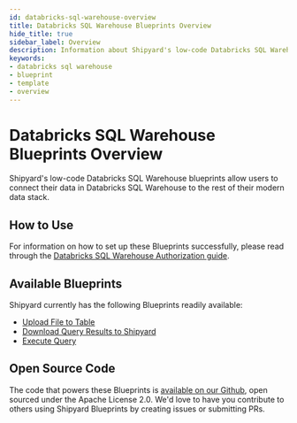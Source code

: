 ```yaml
---
id: databricks-sql-warehouse-overview
title: Databricks SQL Warehouse Blueprints Overview
hide_title: true
sidebar_label: Overview
description: Information about Shipyard's low-code Databricks SQL Warehouse templates.
keywords:
- databricks sql warehouse
- blueprint
- template
- overview
---
```


# Databricks SQL Warehouse Blueprints Overview

Shipyard's low-code Databricks SQL Warehouse blueprints allow users to connect their data in Databricks SQL Warehouse to the rest of their modern data stack.


## How to Use
For information on how to set up these Blueprints successfully, please read through the [Databricks SQL Warehouse Authorization guide](databricks-sql-warehouse-authorization.md).


## Available Blueprints
Shipyard currently has the following Blueprints readily available: 
- [Upload File to Table](databricks-sql-warehouse-upload-file-to-table.md)
- [Download Query Results to Shipyard](databricks-sql-warehouse-download-query-results-to-shipyard.md)
- [Execute Query](databricks-sql-warehouse-execute-query.md)

## Open Source Code
The code that powers these Blueprints is [available on our Github](https://github.com/shipyardapp/shipyard-blueprints/tree/main/shipyard_blueprints/databricks-sql), open sourced under the Apache License 2.0. We'd love to have you contribute to others using Shipyard Blueprints by creating issues or submitting PRs.
